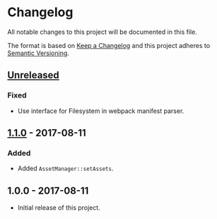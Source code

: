 # Changelog
All notable changes to this project will be documented in this file.

The format is based on [Keep a Changelog](http://keepachangelog.com/en/1.0.0/)
and this project adheres to [Semantic Versioning](http://semver.org/spec/v2.0.0.html).

## [Unreleased]
### Fixed
- Use interface for Filesystem in webpack manifest parser.

## [1.1.0] - 2017-08-11
### Added
- Added `AssetManager::setAssets`.

## 1.0.0 - 2017-08-11
- Initial release of this project.

[Unreleased]: https://github.com/hultberg/mexifest/compare/v1.1.0...HEAD
[1.1.0]: https://github.com/hultberg/mexifest/compare/v1.0.0...v1.1.0
